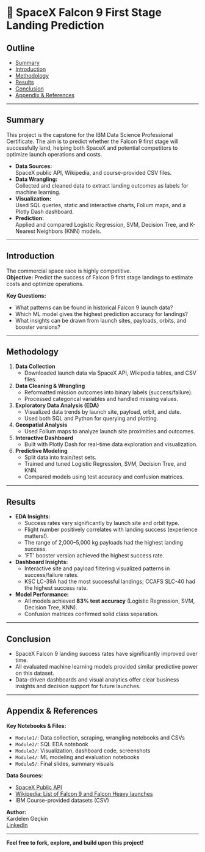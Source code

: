 # 🚀 SpaceX Falcon 9 First Stage Landing Prediction

## Outline

- [Summary](#summary)
- [Introduction](#introduction)
- [Methodology](#methodology)
- [Results](#results)
- [Conclusion](#conclusion)
- [Appendix & References](#appendix--references)

---

## Summary

This project is the capstone for the IBM Data Science Professional Certificate. The aim is to predict whether the Falcon 9 first stage will successfully land, helping both SpaceX and potential competitors to optimize launch operations and costs.

- **Data Sources:**  
  SpaceX public API, Wikipedia, and course-provided CSV files.
- **Data Wrangling:**  
  Collected and cleaned data to extract landing outcomes as labels for machine learning.
- **Visualization:**  
  Used SQL queries, static and interactive charts, Folium maps, and a Plotly Dash dashboard.
- **Prediction:**  
  Applied and compared Logistic Regression, SVM, Decision Tree, and K-Nearest Neighbors (KNN) models.

---

## Introduction

The commercial space race is highly competitive.  
**Objective:** Predict the success of Falcon 9 first stage landings to estimate costs and optimize operations.

**Key Questions:**
- What patterns can be found in historical Falcon 9 launch data?
- Which ML model gives the highest prediction accuracy for landings?
- What insights can be drawn from launch sites, payloads, orbits, and booster versions?

---

## Methodology

1. **Data Collection**  
   - Downloaded launch data via SpaceX API, Wikipedia tables, and CSV files.
2. **Data Cleaning & Wrangling**  
   - Reformatted mission outcomes into binary labels (success/failure).
   - Processed categorical variables and handled missing values.
3. **Exploratory Data Analysis (EDA)**  
   - Visualized data trends by launch site, payload, orbit, and date.
   - Used both SQL and Python for querying and plotting.
4. **Geospatial Analysis**  
   - Used Folium maps to analyze launch site proximities and outcomes.
5. **Interactive Dashboard**  
   - Built with Plotly Dash for real-time data exploration and visualization.
6. **Predictive Modeling**  
   - Split data into train/test sets.
   - Trained and tuned Logistic Regression, SVM, Decision Tree, and KNN.
   - Compared models using test accuracy and confusion matrices.

---

## Results

- **EDA Insights:**  
  - Success rates vary significantly by launch site and orbit type.
  - Flight number positively correlates with landing success (experience matters!).
  - The range of 2,000–5,000 kg payloads had the highest landing success.
  - 'FT' booster version achieved the highest success rate.
- **Dashboard Insights:**  
  - Interactive site and payload filtering visualized patterns in success/failure rates.
  - KSC LC-39A had the most successful landings; CCAFS SLC-40 had the highest success rate.
- **Model Performance:**  
  - All models achieved **83% test accuracy** (Logistic Regression, SVM, Decision Tree, KNN).
  - Confusion matrices confirmed solid class separation.

---

## Conclusion

- SpaceX Falcon 9 landing success rates have significantly improved over time.
- All evaluated machine learning models provided similar predictive power on this dataset.
- Data-driven dashboards and visual analytics offer clear business insights and decision support for future launches.

---

## Appendix & References

**Key Notebooks & Files:**
- `Module1/`: Data collection, scraping, wrangling notebooks and CSVs
- `Module2/`: SQL EDA notebook
- `Module3/`: Visualization, dashboard code, screenshots
- `Module4/`: ML modeling and evaluation notebooks
- `Module5/`: Final slides, summary visuals

**Data Sources:**
- [SpaceX Public API](https://api.spacexdata.com/)
- [Wikipedia: List of Falcon 9 and Falcon Heavy launches](https://en.wikipedia.org/wiki/List_of_Falcon_9_and_Falcon_Heavy_launches)
- IBM Course-provided datasets (CSV)
  
**Author:**  
Kardelen Geçkin  
[LinkedIn](https://www.linkedin.com/in/kardelen-geckin/)

---

**Feel free to fork, explore, and build upon this project!**
